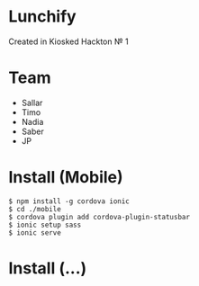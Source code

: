 # Lunchify
Created in Kiosked Hackton № 1

# Team
- Sallar
- Timo
- Nadia
- Saber
- JP

# Install (Mobile)

    $ npm install -g cordova ionic
    $ cd ./mobile
    $ cordova plugin add cordova-plugin-statusbar
    $ ionic setup sass
    $ ionic serve
    
# Install (...)